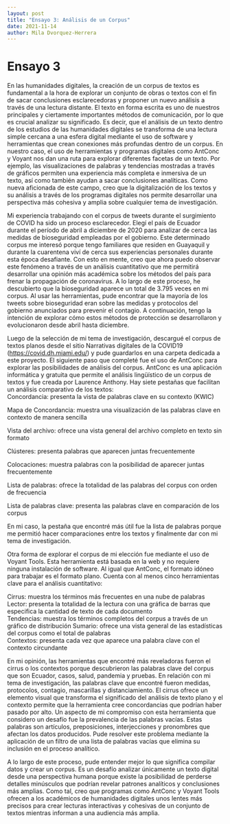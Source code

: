 ```yaml
---
layout: post
title: "Ensayo 3: Análisis de un Corpus"
date: 2021-11-14
author: Mila Dvorquez-Herrera
---
```


# Ensayo 3

En las humanidades digitales, la creación de un corpus de textos es fundamental a la hora de explorar un conjunto de obras o textos con el fin de sacar conclusiones esclarecedoras y proponer un nuevo análisis a través de una lectura distante. El texto en forma escrita es uno de nuestros principales y ciertamente importantes métodos de comunicación, por lo que es crucial analizar su significado.  Es decir, que el análisis de un texto dentro de los estudios de las humanidades digitales se transforma de una lectura simple cercana a una esfera digital mediante el uso de software y herramientas que crean conexiones más profundas dentro de un corpus. En nuestro caso, el uso de herramientas y programas digitales como AntConc y Voyant nos dan una ruta para explorar diferentes facetas de un texto. Por ejemplo, las visualizaciones de palabras y tendencias mostradas a través de gráficos permiten una experiencia más completa e inmersiva de un texto, así como también ayudan a sacar conclusiones analíticas. Como nueva aficionada de este campo, creo que la digitalización de los textos y su análisis a través de los programas digitales nos permite desarrollar una perspectiva más cohesiva y amplia sobre cualquier tema de investigación.  

Mi experiencia trabajando con el corpus de tweets durante el surgimiento de COVID ha sido un proceso esclarecedor. Elegí el país de Ecuador durante el período de abril a diciembre de 2020 para analizar de cerca las medidas de bioseguridad empleadas por el gobierno. Este determinado corpus me interesó porque tengo familiares que residen en Guayaquil y durante la cuarentena viví de cerca sus experiencias personales durante esta época desafiante. Con esto en mente, creo que ahora puedo observar este fenómeno a través de un análisis cuantitativo que me permitirá desarrollar una opinión más académica sobre los métodos del país para frenar la propagación de coronavirus. A lo largo de este proceso, he descubierto que la bioseguridad aparece un total de 3.795 veces en mi corpus. Al usar las herramientas, pude encontrar que la mayoría de los tweets sobre bioseguridad eran sobre las medidas y protocolos del gobierno anunciados para prevenir el contagio. A continuación, tengo la intención de explorar cómo estos métodos de protección se desarrollaron y evolucionaron desde abril hasta diciembre.  

Luego de la selección de mi tema de investigación, descargué el corpus de textos planos desde el sitio Narrativas digitales de la COVID19 (https://covid.dh.miami.edu/)  y pude guardarlos en una carpeta dedicada a este proyecto. El siguiente paso que completé fue el uso de AntConc para explorar las posibilidades de análisis del corpus. AntConc es una aplicación informática y gratuita que permite el análisis lingüístico de un corpus de textos y fue creada por Laurence Anthony. Hay siete pestañas que facilitan un análisis comparativo de los textos:  
Concordancia: presenta la vista de palabras clave en su contexto (KWIC)  

Mapa de Concordancia: muestra una visualización de las palabras clave en contexto de manera sencilla 

Vista del archivo: ofrece una vista general del archivo completo en texto sin formato 

Clústeres: presenta palabras que aparecen juntas frecuentemente  

Colocaciones: muestra palabras con la posibilidad de aparecer juntas frecuentemente 

Lista de palabras: ofrece la totalidad de las palabras del corpus con orden de frecuencia  

Lista de palabras clave: presenta las palabras clave en comparación de los corpus 

En mi caso, la pestaña que encontré más útil fue la lista de palabras porque me permitió hacer comparaciones entre los textos y finalmente dar con mi tema de investigación.  

Otra forma de explorar el corpus de mi elección fue mediante el uso de Voyant Tools. Esta herramienta está basada en la web y no requiere ninguna instalación de software. Al igual que AntConc, el formato idóneo para trabajar es el formato plano. Cuenta con al menos cinco herramientas clave para el análisis cuantitativo:  

Cirrus: muestra los términos más frecuentes en una nube de palabras
Lector: presenta la totalidad de la lectura con una gráfica de barras que especifica la cantidad de texto de cada documento  
Tendencias: muestra los términos completos del corpus a través de un gráfico de distribución 
Sumario: ofrece una vista general de las estadísticas del corpus como el total de palabras  
Contextos: presenta cada vez que aparece una palabra clave con el contexto circundante 

En mi opinión, las herramientas que encontré más reveladoras fueron el cirrus o los contextos porque descubrieron las palabras clave del corpus que son Ecuador, casos, salud, pandemia y pruebas. En relación con mi tema de investigación, las palabras clave que encontré fueron medidas, protocolos, contagio, mascarillas y distanciamiento. El cirrus ofrece un elemento visual que transforma el significado del análisis de texto plano y el contexto permite que la herramienta cree concordancias que podrían haber pasado por alto. Un aspecto de mi compromiso con esta herramienta que considero un desafío fue la prevalencia de las palabras vacías. Estas palabras son artículos, preposiciones, interjecciones y pronombres que afectan los datos producidos. Pude resolver este problema mediante la aplicación de un filtro de una lista de palabras vacías que elimina su inclusión en el proceso analítico. 

 
A lo largo de este proceso, pude entender mejor lo que significa compilar datos y crear un corpus. Es un desafío analizar únicamente un texto digital desde una perspectiva humana porque existe la posibilidad de perderse detalles minúsculos que podrían revelar patrones analíticos y conclusiones más amplias. Como tal, creo que programas como AntConc y Voyant Tools ofrecen a los académicos de humanidades digitales unos lentes más precisos para crear lecturas interactivas y cohesivas de un conjunto de textos mientras informan a una audiencia más amplia.
